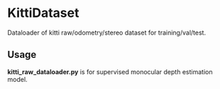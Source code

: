 # KittiDataset
Dataloader of kitti raw/odometry/stereo dataset for training/val/test. 


## Usage
**kitti_raw_dataloader.py** is for supervised monocular depth estimation model.

